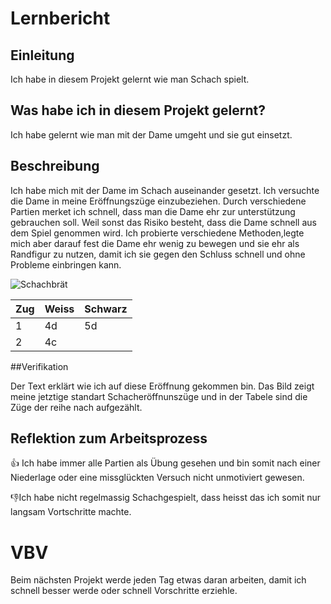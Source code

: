 # Lernbericht

## Einleitung

Ich habe in diesem Projekt gelernt wie man Schach spielt.

## Was habe ich in diesem Projekt gelernt?

Ich habe gelernt wie man mit der Dame umgeht und sie gut einsetzt.

## Beschreibung

Ich habe mich mit der Dame im Schach auseinander gesetzt. Ich versuchte die Dame in meine Eröffnungszüge einzubeziehen. Durch verschiedene Partien merket ich schnell, dass man die Dame ehr zur unterstützung gebrauchen soll. Weil sonst das Risiko besteht, dass die Dame schnell aus dem Spiel genommen wird. Ich probierte verschiedene Methoden,legte mich aber darauf fest die Dame ehr wenig zu bewegen und sie ehr als Randfigur zu nutzen, damit ich sie gegen den Schluss schnell und ohne Probleme einbringen kann.

![Schachbrät](https://m2.stadt40.de/images/1605637308_3f1de613c3625da8e56b5eac3eb30206.jpg)

|Zug|Weiss|Schwarz|
|---|---|---|
|1|4d|5d|
|2|4c||

##Verifikation

Der Text erklärt wie ich auf diese Eröffnung gekommen bin. Das Bild zeigt meine jetztige standart Schacheröffnunszüge und in der Tabele sind die Züge der reihe nach aufgezählt.

## Reflektion zum Arbeitsprozess

👍 Ich habe immer alle Partien als Übung gesehen und bin somit nach einer Niederlage oder eine missglückten Versuch nicht unmotiviert gewesen.

👎Ich habe nicht regelmassig Schachgespielt, dass heisst das ich somit nur langsam Vortschritte machte. 

# VBV

Beim nächsten Projekt werde jeden Tag etwas daran arbeiten, damit ich schnell besser werde oder schnell Vorschritte erziehle.
